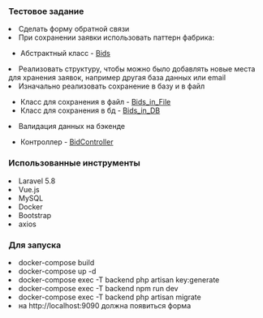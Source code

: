 <h3>Тестовое задание</h3>
<ui>
    <li>Сделать форму обратной связи</li>
    <li>При сохранении заявки использовать паттерн фабрика:</li>
    <ul>
        <li>Абстрактный класс - <a href="https://github.com/andrusha10t500/Envybox/blob/master/app/Bids.php">Bids</a></li>
    </ul>
    <li>Реализовать структуру, чтобы можно было добавлять новые места для хранения заявок, например другая база данных или email</li>
    <li>Изначально реализовать сохранение в базу и в файл</li>
    <ul>
        <li>Класс для сохранения в файл - <a href="https://github.com/andrusha10t500/Envybox/blob/master/app/Bids_in_File.php">Bids_in_File</a></li>
        <li>Класс для сохранения в бд - <a href="https://github.com/andrusha10t500/Envybox/blob/master/app/Bids_in_DB.php">Bids_in_DB</a></li>
    </ul>
    <li>Валидация данных на бэкенде</li>
    <ul>
        <li>Контроллер - <a href="https://github.com/andrusha10t500/Envybox/blob/master/app/Http/Controllers/BidController.php">BidController</a></li>
    </ul>
</ui>
<h3>Использованные инструменты</h3>
<ui>
    <li>Laravel 5.8</li>
    <li>Vue.js</li>
    <li>MySQL</li>
    <li>Docker</li>
    <li>Bootstrap</li>
    <li>axios</li>
</ui>
<h3>Для запуска</h3>
<ui>
    <li>docker-compose build</li>
    <li>docker-compose up -d</li>
    <li>docker-compose exec -T backend php artisan key:generate</li>
    <li>docker-compose exec -T backend npm run dev</li>
    <li>docker-compose exec -T backend php artisan migrate</li>
    <li>на http://localhost:9090 должна появиться форма</li>
</ui>

